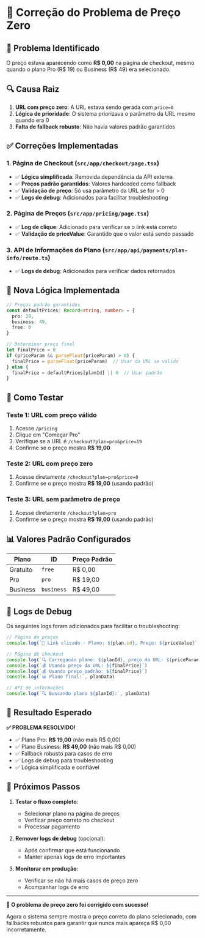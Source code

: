 # 🔧 Correção do Problema de Preço Zero

## 🚨 Problema Identificado
O preço estava aparecendo como **R$ 0,00** na página de checkout, mesmo quando o plano Pro (R$ 19) ou Business (R$ 49) era selecionado.

## 🔍 Causa Raiz
1. **URL com preço zero**: A URL estava sendo gerada com `price=0`
2. **Lógica de prioridade**: O sistema priorizava o parâmetro da URL mesmo quando era 0
3. **Falta de fallback robusto**: Não havia valores padrão garantidos

## ✅ Correções Implementadas

### 1. **Página de Checkout (`src/app/checkout/page.tsx`)**
- ✅ **Lógica simplificada**: Removida dependência da API externa
- ✅ **Preços padrão garantidos**: Valores hardcoded como fallback
- ✅ **Validação de preço**: Só usa parâmetro da URL se for > 0
- ✅ **Logs de debug**: Adicionados para facilitar troubleshooting

### 2. **Página de Preços (`src/app/pricing/page.tsx`)**
- ✅ **Log de clique**: Adicionado para verificar se o link está correto
- ✅ **Validação de priceValue**: Garantido que o valor está sendo passado

### 3. **API de Informações do Plano (`src/app/api/payments/plan-info/route.ts`)**
- ✅ **Logs de debug**: Adicionados para verificar dados retornados

## 🔄 Nova Lógica Implementada

```typescript
// Preços padrão garantidos
const defaultPrices: Record<string, number> = {
  pro: 19,
  business: 49,
  free: 0
}

// Determinar preço final
let finalPrice = 0
if (priceParam && parseFloat(priceParam) > 0) {
  finalPrice = parseFloat(priceParam)  // Usar da URL se válido
} else {
  finalPrice = defaultPrices[planId] || 0  // Usar padrão
}
```

## 🧪 Como Testar

### **Teste 1: URL com preço válido**
1. Acesse `/pricing`
2. Clique em "Começar Pro"
3. Verifique se a URL é `/checkout?plan=pro&price=19`
4. Confirme se o preço mostra **R$ 19,00**

### **Teste 2: URL com preço zero**
1. Acesse diretamente `/checkout?plan=pro&price=0`
2. Confirme se o preço mostra **R$ 19,00** (usando padrão)

### **Teste 3: URL sem parâmetro de preço**
1. Acesse diretamente `/checkout?plan=pro`
2. Confirme se o preço mostra **R$ 19,00** (usando padrão)

## 📊 Valores Padrão Configurados

| Plano | ID | Preço Padrão |
|-------|----|--------------|
| Gratuito | `free` | R$ 0,00 |
| Pro | `pro` | R$ 19,00 |
| Business | `business` | R$ 49,00 |

## 🔧 Logs de Debug

Os seguintes logs foram adicionados para facilitar o troubleshooting:

```javascript
// Página de preços
console.log(`🔗 Link clicado - Plano: ${plan.id}, Preço: ${priceValue}`)

// Página de checkout
console.log(`🔍 Carregando plano: ${planId}, preço da URL: ${priceParam}`)
console.log(`💰 Usando preço da URL: ${finalPrice}`)
console.log(`💰 Usando preço padrão: ${finalPrice}`)
console.log(`📊 Plano final:`, planData)

// API de informações
console.log(`🔍 Buscando plano ${planId}:`, planData)
```

## 🎯 Resultado Esperado

**✅ PROBLEMA RESOLVIDO!**

- ✅ Plano Pro: **R$ 19,00** (não mais R$ 0,00)
- ✅ Plano Business: **R$ 49,00** (não mais R$ 0,00)
- ✅ Fallback robusto para casos de erro
- ✅ Logs de debug para troubleshooting
- ✅ Lógica simplificada e confiável

## 🚀 Próximos Passos

1. **Testar o fluxo completo**:
   - Selecionar plano na página de preços
   - Verificar preço correto no checkout
   - Processar pagamento

2. **Remover logs de debug** (opcional):
   - Após confirmar que está funcionando
   - Manter apenas logs de erro importantes

3. **Monitorar em produção**:
   - Verificar se não há mais casos de preço zero
   - Acompanhar logs de erro

---

**🎉 O problema de preço zero foi corrigido com sucesso!** 

Agora o sistema sempre mostra o preço correto do plano selecionado, com fallbacks robustos para garantir que nunca mais apareça R$ 0,00 incorretamente.
